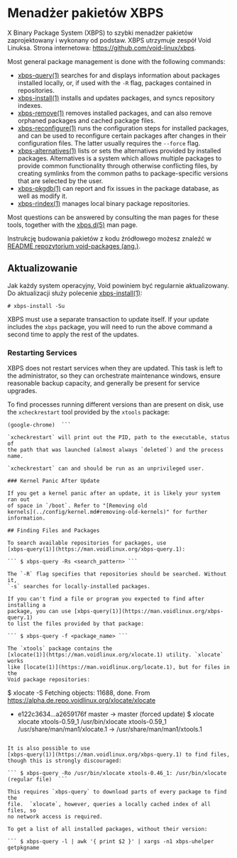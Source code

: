 # Menadżer pakietów XBPS

X Binary Package System (XBPS) to szybki menadżer pakietów zaprojektowany i
wykonany od podstaw. XBPS utrzymuje zespół Void Linuksa. Strona internetowa:
<https://github.com/void-linux/xbps>.

Most general package management is done with the following commands:

- [xbps-query(1)](https://man.voidlinux.org/xbps-query.1) searches for and
   displays information about packages installed locally, or, if used with the
   `-R` flag, packages contained in repositories.
- [xbps-install(1)](https://man.voidlinux.org/xbps-install.1) installs and
   updates packages, and syncs repository indexes.
- [xbps-remove(1)](https://man.voidlinux.org/xbps-remove.1) removes installed
   packages, and can also remove orphaned packages and cached package files.
- [xbps-reconfigure(1)](https://man.voidlinux.org/xbps-reconfigure.1) runs the
   configuration steps for installed packages, and can be used to reconfigure
   certain packages after changes in their configuration files. The latter
   usually requires the `--force` flag.
- [xbps-alternatives(1)](https://man.voidlinux.org/xbps-alternatives.1) lists or
   sets the alternatives provided by installed packages. Alternatives is a
   system which allows multiple packages to provide common functionality through
   otherwise conflicting files, by creating symlinks from the common paths to
   package-specific versions that are selected by the user.
- [xbps-pkgdb(1)](https://man.voidlinux.org/xbps-pkgdb.1) can report and fix
   issues in the package database, as well as modify it.
- [xbps-rindex(1)](https://man.voidlinux.org/xbps-rindex.1) manages local binary
   package repositories.

Most questions can be answered by consulting the man pages for these tools,
together with the [xbps.d(5)](https://man.voidlinux.org/xbps.d.5) man page.

Instrukcję budowania pakietów z kodu źródłowego możesz znaleźć w [README
repozytorium void-packages
(ang.)](https://github.com/void-linux/void-packages/blob/master/README.md).

## Aktualizowanie

Jak każdy system operacyjny, Void powiniem być regularnie aktualizowany. Do
aktualizacji służy polecenie
[xbps-install(1)](https://man.voidlinux.org/xbps-install.1):

``` # xbps-install -Su ```

XBPS must use a separate transaction to update itself. If your update
includes the `xbps` package, you will need to run the above command a second
time to apply the rest of the updates.

### Restarting Services

XBPS does not restart services when they are updated. This task is left to
the administrator, so they can orchestrate maintenance windows, ensure
reasonable backup capacity, and generally be present for service upgrades.

To find processes running different versions than are present on disk, use
the `xcheckrestart` tool provided by the `xtools` package:

``` $ xcheckrestart 11339 /opt/google/chrome/chrome (deleted)
(google-chrome)  ```

`xcheckrestart` will print out the PID, path to the executable, status of
the path that was launched (almost always `deleted`) and the process name.

`xcheckrestart` can and should be run as an unprivileged user.

### Kernel Panic After Update

If you get a kernel panic after an update, it is likely your system ran out
of space in `/boot`. Refer to "[Removing old
kernels](../config/kernel.md#removing-old-kernels)" for further information.

## Finding Files and Packages

To search available repositories for packages, use
[xbps-query(1)](https://man.voidlinux.org/xbps-query.1):

``` $ xbps-query -Rs <search_pattern> ```

The `-R` flag specifies that repositories should be searched. Without it,
`-s` searches for locally-installed packages.

If you can't find a file or program you expected to find after installing a
package, you can use [xbps-query(1)](https://man.voidlinux.org/xbps-query.1)
to list the files provided by that package:

``` $ xbps-query -f <package_name> ```

The `xtools` package contains the
[xlocate(1)](https://man.voidlinux.org/xlocate.1) utility. `xlocate` works
like [locate(1)](https://man.voidlinux.org/locate.1), but for files in the
Void package repositories:

```
$ xlocate -S
Fetching objects: 11688, done.
From https://alpha.de.repo.voidlinux.org/xlocate/xlocate
 + e122c3634...a2659176f master     -> master  (forced update)
$ xlocate xlocate
xtools-0.59_1   /usr/bin/xlocate
xtools-0.59_1   /usr/share/man/man1/xlocate.1 -> /usr/share/man/man1/xtools.1
```

It is also possible to use
[xbps-query(1)](https://man.voidlinux.org/xbps-query.1) to find files,
though this is strongly discouraged:

``` $ xbps-query -Ro /usr/bin/xlocate xtools-0.46_1: /usr/bin/xlocate
(regular file)  ```

This requires `xbps-query` to download parts of every package to find the
file.  `xlocate`, however, queries a locally cached index of all files, so
no network access is required.

To get a list of all installed packages, without their version:

``` $ xbps-query -l | awk '{ print $2 }' | xargs -n1 xbps-uhelper getpkgname
```
